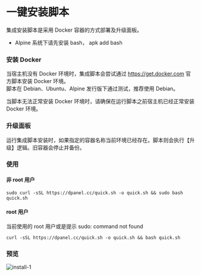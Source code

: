# 一键安装脚本

集成安装脚本是采用 Docker 容器的方式部署及升级面板。

- Alpine 系统下请先安装 bash， apk add bash

### 安装 Docker

当宿主机没有 Docker 环境时，集成脚本会尝试通过 https://get.docker.com 官方脚本安装 Docker 环境。\
脚本在 Debian、Ubuntu、Alpine 发行版下通过测试，推荐使用 Debian。

当脚本无法正常安装 Docker 环境时，请确保在运行脚本之前宿主机已经正常安装 Docker 环境。

### 升级面板

运行集成脚本安装时，如果指定的容器名称当前环境已经存在。脚本则会执行【升级】逻辑。旧容器会停止并备份。


### 使用

#### 非 root 用户

```
sudo curl -sSL https://dpanel.cc/quick.sh -o quick.sh && sudo bash quick.sh
```

#### root 用户

当前使用的 root 用户或是提示 sudo: command not found

```
curl -sSL https://dpanel.cc/quick.sh -o quick.sh && bash quick.sh
```

### 预览

![install-1](https://cdn.w7.cc/dpanel/install-1.png?t=1)